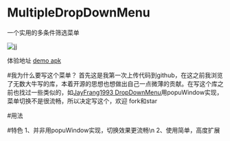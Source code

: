 # MultipleDropDownMenu

一个实用的多条件筛选菜单

![jj](https://github.com/dongjunkun/MultipleDropDownMenu/blob/master/art/simaple.gif)

体验地址 <a href="https://raw.githubusercontent.com/dongjunkun/MultipleDropDownMenu/master/simple.apk">demo apk</a>

#我为什么要写这个菜单？
首先这是我第一次上传代码到github，在这之前我浏览了无数大牛写的库，本着开源的思想也想做出自己一点微薄的贡献。在写这个库之前也找过一些类似的，如<a href="https://github.com/JayFang1993/DropDownMenu">JayFrang1993 DropDownMenu</a>用popuWindow实现，菜单切换不是很流畅，所以决定写这个，欢迎 fork和star

#用法


#特色
1、并非用popuWindow实现，切换效果更流畅\n
2、使用简单，高度扩展
